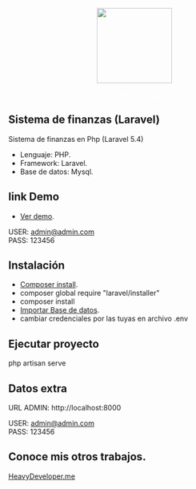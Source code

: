 <p align="center"><a href="https://www.heavydeveloper.me/heavydevelopersignos.png" target="_blank">
<img width="150" src="https://www.heavydeveloper.me/heavydevelopersignos.png">
</a>
</p>
<p align="center">
<a style="color: #fff!important" href="https://www.heavydeveloper.me" target="_blank">
HeavyDeveloper
</a>
</p>


## Sistema de finanzas (Laravel)

Sistema de finanzas en Php (Laravel 5.4)

- Lenguaje: PHP.
- Framework: Laravel.
- Base de datos: Mysql.

## link Demo

- [Ver demo](https://finanzas.heavydeveloper.me/).

USER: admin@admin.com  
PASS: 123456

## Instalación 

- [Composer install](https://getcomposer.org/).
- composer global require "laravel/installer"
- composer install
- [Importar Base de datos](https://heavydeveloper.me/finanzas/finanzasdb.sql).
- cambiar credenciales por las tuyas en archivo .env 

## Ejecutar proyecto 

 php artisan serve

## Datos extra


URL ADMIN:  http://localhost:8000

USER: admin@admin.com  
PASS: 123456

## Conoce mis otros trabajos.

[HeavyDeveloper.me](https://heavydeveloper.me/)


